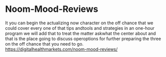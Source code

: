 # Noom-Mood-Reviews
It you can begin the actualizing now character on the off chance that we could cover every one of that tips andtools and strategies in an one-hour program we will add that to treat the matter askwhat the center about and that is the place going to discuss operoptions for further preparing the three on the off chance that you need to go.
https://digitalhealthmarkets.com/noom-mood-reviews/
